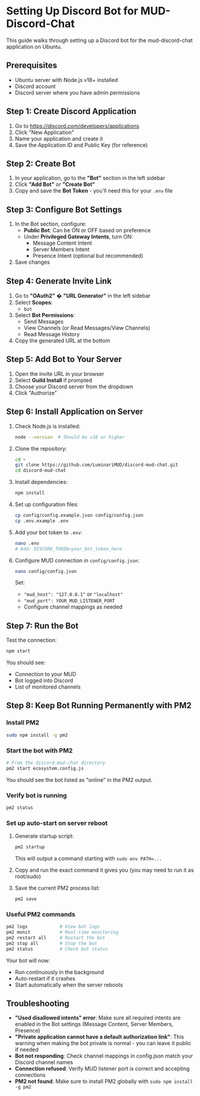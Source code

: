 # Setting Up Discord Bot for MUD-Discord-Chat

This guide walks through setting up a Discord bot for the mud-discord-chat application on Ubuntu.

## Prerequisites
- Ubuntu server with Node.js v18+ installed
- Discord account
- Discord server where you have admin permissions

## Step 1: Create Discord Application

1. Go to https://discord.com/developers/applications
2. Click "New Application"
3. Name your application and create it
4. Save the Application ID and Public Key (for reference)

## Step 2: Create Bot

1. In your application, go to the **"Bot"** section in the left sidebar
2. Click **"Add Bot"** or **"Create Bot"**
3. Copy and save the **Bot Token** - you'll need this for your `.env` file

## Step 3: Configure Bot Settings

1. In the Bot section, configure:
   - **Public Bot**: Can be ON or OFF based on preference
   - Under **Privileged Gateway Intents**, turn ON:
     - Message Content Intent
     - Server Members Intent  
     - Presence Intent (optional but recommended)
2. Save changes

## Step 4: Generate Invite Link

1. Go to **"OAuth2"** � **"URL Generator"** in the left sidebar
2. Select **Scopes**:
   - `bot`
3. Select **Bot Permissions**:
   - Send Messages
   - View Channels (or Read Messages/View Channels)
   - Read Message History
4. Copy the generated URL at the bottom

## Step 5: Add Bot to Your Server

1. Open the invite URL in your browser
2. Select **Guild Install** if prompted
3. Choose your Discord server from the dropdown
4. Click "Authorize"

## Step 6: Install Application on Server

1. Check Node.js is installed:
   ```bash
   node --version  # Should be v18 or higher
   ```

2. Clone the repository:
   ```bash
   cd ~
   git clone https://github.com/LuminariMUD/discord-mud-chat.git
   cd discord-mud-chat
   ```

3. Install dependencies:
   ```bash
   npm install
   ```

4. Set up configuration files:
   ```bash
   cp config/config.example.json config/config.json
   cp .env.example .env
   ```

5. Add your bot token to `.env`:
   ```bash
   nano .env
   # Add: DISCORD_TOKEN=your_bot_token_here
   ```

6. Configure MUD connection in `config/config.json`:
   ```bash
   nano config/config.json
   ```
   Set:
   - `"mud_host": "127.0.0.1"` or `"localhost"`
   - `"mud_port": YOUR_MUD_LISTENER_PORT`
   - Configure channel mappings as needed

## Step 7: Run the Bot

Test the connection:
```bash
npm start
```

You should see:
- Connection to your MUD
- Bot logged into Discord
- List of monitored channels

## Step 8: Keep Bot Running Permanently with PM2

### Install PM2
```bash
sudo npm install -g pm2
```

### Start the bot with PM2
```bash
# From the discord-mud-chat directory
pm2 start ecosystem.config.js
```

You should see the bot listed as "online" in the PM2 output.

### Verify bot is running
```bash
pm2 status
```

### Set up auto-start on server reboot
1. Generate startup script:
   ```bash
   pm2 startup
   ```
   This will output a command starting with `sudo env PATH=...`

2. Copy and run the exact command it gives you (you may need to run it as root/sudo)

3. Save the current PM2 process list:
   ```bash
   pm2 save
   ```

### Useful PM2 commands
```bash
pm2 logs            # View bot logs
pm2 monit           # Real-time monitoring
pm2 restart all     # Restart the bot
pm2 stop all        # Stop the bot
pm2 status          # Check bot status
```

Your bot will now:
- Run continuously in the background
- Auto-restart if it crashes
- Start automatically when the server reboots

## Troubleshooting

- **"Used disallowed intents" error**: Make sure all required intents are enabled in the Bot settings (Message Content, Server Members, Presence)
- **"Private application cannot have a default authorization link"**: This warning when making the bot private is normal - you can leave it public if needed
- **Bot not responding**: Check channel mappings in config.json match your Discord channel names
- **Connection refused**: Verify MUD listener port is correct and accepting connections
- **PM2 not found**: Make sure to install PM2 globally with `sudo npm install -g pm2`